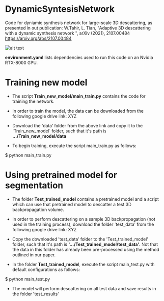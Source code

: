 # DynamicSyntesisNetwork

Code for dyniamic synthesis network for large-scale 3D descattering, as presented in out publication:
W.Tahir, L. Tian, "Adaptive 3D descattering with a dynamic synthesis network
", arXiv (2021), 2107.00484
https://arxiv.org/abs/2107.00484


![alt text](https://drive.google.com/file/d/1scpgnPovsrx1NSOTX34NR_wbfWioXZig/view?usp=sharing)

**environment.yaml** lists dependencies used to run this code on an Nvidia RTX-8000 GPU.


# Training new model
* The script **Train_new_model/main_train.py** contains the code for training the network. 

* In order to train the model, the data can be downloaded from the following google drive link:
XYZ

* Download the 'data' folder from the above link and copy it to the 'Train_new_model' folder, such that it's path is **.../Train_new_model/data**

* To begin training, execute the script main_train.py as follows:

$ python main_train.py

# Using pretrained model for segmentation
* The folder **Test_trained_model** contains a pretrained model and a script which can use that pretrained model to descatter a test 3D backpropagation volume. 
 
* In order to perform descattering on a sample 3D backpropagation (not used in the training process), download the folder 'test_data' from the following google drive link:
XYZ

* Copy the downloaded 'test_data' folder to the 'Test_trained_model' folder, such that it's path is **'.../Test_trained_model/test_data'**. Not that the data in this folder has already been pre-processed using the method outlined in our paper.

* In the folder **Test_trained_model**, execute the script main_test.py with default configurations as follows:

$ python main_test.py

* The model will perform descattering on all test data and save results in the folder 'test_results'



